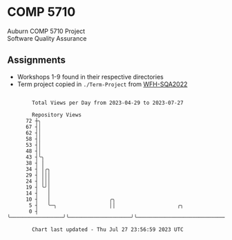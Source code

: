 # COMP 5710
Auburn COMP 5710 Project  
Software Quality Assurance

## Assignments
- Workshops 1-9 found in their respective directories
- Term project copied in `./Term-Project` from [WFH-SQA2022](https://github.com/wumphlett/WFH-SQA2022-AUBURN)

```

        Total Views per Day from 2023-04-29 to 2023-07-27

        Repository Views
      72 ┼╮
      67 ┤│
      62 ┤│
      58 ┤│
      53 ┤│
      48 ┤│
      43 ┤╰╮
      38 ┤ │
      34 ┤ │╭╮
      29 ┤ │││
      24 ┤ │││
      19 ┤ ╰╯│
      14 ┤   │
      10 ┤   │                   ╭╮
       5 ┤   ╰─╮                 ││                    ╭╮
       0 ┤     ╰─────────────────╯╰────────────────────╯╰──────────────────────────────────────────

        Chart last updated - Thu Jul 27 23:56:59 2023 UTC
        
```
